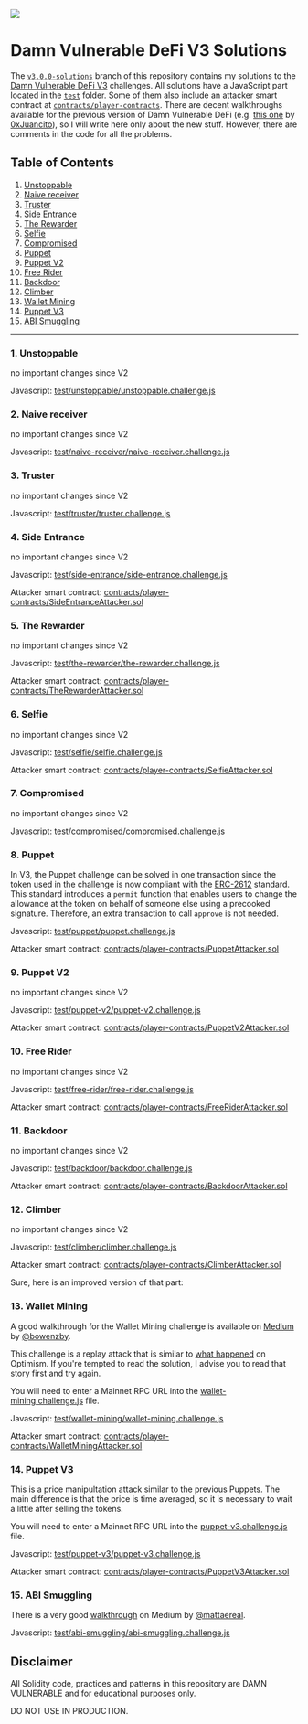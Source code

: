 ![](cover.png)

# Damn Vulnerable DeFi V3 Solutions

The [`v3.0.0-solutions`](https://github.com/mikle97pir/damn-vulnerable-defi-solutions/tree/v3.0.0-solutions) branch of this repository contains my solutions to the [Damn Vulnerable DeFi V3](https://damnvulnerabledefi.xyz) challenges. All solutions have a JavaScript part located in the [`test`](https://github.com/mikle97pir/damn-vulnerable-defi-solutions/tree/v3.0.0-solutions/test) folder. Some of them also include an attacker smart contract at [`contracts/player-contracts`](https://github.com/mikle97pir/damn-vulnerable-defi-solutions/tree/v3.0.0-solutions/contracts/player-contracts). There are decent walkthroughs available for the previous version of Damn Vulnerable DeFi (e.g. [this one](https://github.com/0xJuancito/damn-vulnerable-defi-solutions) by [0xJuancito](https://github.com/0xJuancito)), so I will write here only about the new stuff. However, there are comments in the code for all the problems.

## Table of Contents

1. [Unstoppable](#1-unstoppable)
2. [Naive receiver](#2-naive-receiver)
3. [Truster](#3-truster)
4. [Side Entrance](#4-side-entrance)
5. [The Rewarder](#5-the-rewarder)
6. [Selfie](#6-selfie)
7. [Compromised](#7-compromised)
8. [Puppet](#8-puppet)
9. [Puppet V2](#9-puppet-v2)
10. [Free Rider](#10-free-rider)
11. [Backdoor](#11-backdoor)
12. [Climber](#12-climber)
13. [Wallet Mining](#13-wallet-mining)
14. [Puppet V3](#14-puppet-v3)
15. [ABI Smuggling](#15-abi-smuggling)

---

### **1. Unstoppable**

no important changes since V2

Javascript: [test/unstoppable/unstoppable.challenge.js](https://github.com/mikle97pir/damn-vulnerable-defi-solutions/blob/v3.0.0-solutions/test/unstoppable/unstoppable.challenge.js)

### **2. Naive receiver**

no important changes since V2

Javascript: [test/naive-receiver/naive-receiver.challenge.js](https://github.com/mikle97pir/damn-vulnerable-defi-solutions/blob/v3.0.0-solutions/test/naive-receiver/naive-receiver.challenge.js)

### **3. Truster**

no important changes since V2

Javascript: [test/truster/truster.challenge.js](https://github.com/mikle97pir/damn-vulnerable-defi-solutions/blob/v3.0.0-solutions/test/truster/truster.challenge.js)

### **4. Side Entrance**

no important changes since V2

Javascript: [test/side-entrance/side-entrance.challenge.js](https://github.com/mikle97pir/damn-vulnerable-defi-solutions/blob/v3.0.0-solutions/test/side-entrance/side-entrance.challenge.js)

Attacker smart contract: [contracts/player-contracts/SideEntranceAttacker.sol](https://github.com/mikle97pir/damn-vulnerable-defi-solutions/blob/v3.0.0-solutions/contracts/player-contracts/SideEntranceAttacker.sol)

### **5. The Rewarder**

no important changes since V2

Javascript: [test/the-rewarder/the-rewarder.challenge.js](https://github.com/mikle97pir/damn-vulnerable-defi-solutions/blob/v3.0.0-solutions/test/the-rewarder/the-rewarder.challenge.js)

Attacker smart contract: [contracts/player-contracts/TheRewarderAttacker.sol](https://github.com/mikle97pir/damn-vulnerable-defi-solutions/blob/v3.0.0-solutions/contracts/player-contracts/TheRewarderAttacker.sol)

### **6. Selfie**

no important changes since V2

Javascript: [test/selfie/selfie.challenge.js](https://github.com/mikle97pir/damn-vulnerable-defi-solutions/blob/v3.0.0-solutions/test/selfie/selfie.challenge.js)

Attacker smart contract: [contracts/player-contracts/SelfieAttacker.sol](https://github.com/mikle97pir/damn-vulnerable-defi-solutions/blob/v3.0.0-solutions/contracts/player-contracts/SelfieAttacker.sol)

### **7. Compromised**

no important changes since V2

Javascript: [test/compromised/compromised.challenge.js](https://github.com/mikle97pir/damn-vulnerable-defi-solutions/blob/v3.0.0-solutions/test/compromised/compromised.challenge.js)
### **8. Puppet**

In V3, the Puppet challenge can be solved in one transaction since the token used in the challenge is now compliant with the [ERC-2612](https://eips.ethereum.org/EIPS/eip-2612) standard. This standard introduces a `permit` function that enables users to change the allowance at the token on behalf of someone else using a precooked signature. Therefore, an extra transaction to call `approve` is not needed.

Javascript: [test/puppet/puppet.challenge.js](https://github.com/mikle97pir/damn-vulnerable-defi-solutions/blob/v3.0.0-solutions/test/puppet/puppet.challenge.js)

Attacker smart contract: [contracts/player-contracts/PuppetAttacker.sol](https://github.com/mikle97pir/damn-vulnerable-defi-solutions/blob/v3.0.0-solutions/contracts/player-contracts/PuppetAttacker.sol)
### **9. Puppet V2**

no important changes since V2

Javascript: [test/puppet-v2/puppet-v2.challenge.js](https://github.com/mikle97pir/damn-vulnerable-defi-solutions/blob/v3.0.0-solutions/test/puppet-v2/puppet-v2.challenge.js)

Attacker smart contract: [contracts/player-contracts/PuppetV2Attacker.sol](https://github.com/mikle97pir/damn-vulnerable-defi-solutions/blob/v3.0.0-solutions/contracts/player-contracts/PuppetV2Attacker.sol)

### **10. Free Rider**

no important changes since V2

Javascript: [test/free-rider/free-rider.challenge.js](https://github.com/mikle97pir/damn-vulnerable-defi-solutions/blob/v3.0.0-solutions/test/free-rider/free-rider.challenge.js)

Attacker smart contract: [contracts/player-contracts/FreeRiderAttacker.sol](https://github.com/mikle97pir/damn-vulnerable-defi-solutions/blob/v3.0.0-solutions/contracts/player-contracts/FreeRiderAttacker.sol)

### **11. Backdoor**

no important changes since V2

Javascript: [test/backdoor/backdoor.challenge.js](https://github.com/mikle97pir/damn-vulnerable-defi-solutions/blob/v3.0.0-solutions/test/backdoor/backdoor.challenge.js)

Attacker smart contract: [contracts/player-contracts/BackdoorAttacker.sol](https://github.com/mikle97pir/damn-vulnerable-defi-solutions/blob/v3.0.0-solutions/contracts/player-contracts/BackdoorAttacker.sol)

### **12. Climber**

no important changes since V2

Javascript: [test/climber/climber.challenge.js](https://github.com/mikle97pir/damn-vulnerable-defi-solutions/blob/v3.0.0-solutions/test/climber/climber.challenge.js)

Attacker smart contract: [contracts/player-contracts/ClimberAttacker.sol](https://github.com/mikle97pir/damn-vulnerable-defi-solutions/blob/v3.0.0-solutions/contracts/player-contracts/ClimberAttacker.sol)

Sure, here is an improved version of that part:

### **13. Wallet Mining**

A good walkthrough for the Wallet Mining challenge is available on [Medium](https://systemweakness.com/damn-vulnerable-defi-v3-13-wallet-mining-solution-d5147533fa49) by [@bowenzby](https://medium.com/@bowenzby).

This challenge is a replay attack that is similar to [what happened](https://mirror.xyz/0xbuidlerdao.eth/lOE5VN-BHI0olGOXe27F0auviIuoSlnou_9t3XRJseY) on Optimism. If you're tempted to read the solution, I advise you to read that story first and try again.

You will need to enter a Mainnet RPC URL into the [wallet-mining.challenge.js](https://github.com/mikle97pir/damn-vulnerable-defi-solutions/blob/v3.0.0-solutions/test/wallet-mining/wallet-mining.challenge.js) file.

Javascript: [test/wallet-mining/wallet-mining.challenge.js](https://github.com/mikle97pir/damn-vulnerable-defi-solutions/blob/v3.0.0-solutions/test/wallet-mining/wallet-mining.challenge.js)

Attacker smart contract: [contracts/player-contracts/WalletMiningAttacker.sol](https://github.com/mikle97pir/damn-vulnerable-defi-solutions/blob/v3.0.0-solutions/contracts/player-contracts/WalletMiningAttacker.sol)

### 14. **Puppet V3**

This is a price manipultation attack similar to the previous Puppets. The main difference is that the price is time averaged, so it is necessary to wait a little after selling the tokens.

You will need to enter a Mainnet RPC URL into the [puppet-v3.challenge.js](https://github.com/mikle97pir/damn-vulnerable-defi-solutions/blob/v3.0.0-solutions/test/puppet-v3/puppet-v3.challenge.js) file.

Javascript: [test/puppet-v3/puppet-v3.challenge.js](https://github.com/mikle97pir/damn-vulnerable-defi-solutions/blob/v3.0.0-solutions/test/puppet-v3/puppet-v3.challenge.js)

Attacker smart contract: [contracts/player-contracts/PuppetV3Attacker.sol](https://github.com/mikle97pir/damn-vulnerable-defi-solutions/blob/v3.0.0-solutions/contracts/player-contracts/PuppetV3Attacker.sol)

### 15. **ABI Smuggling**

There is a very good [walkthrough](https://medium.com/@mattaereal/damnvulnerabledefi-abi-smuggling-challenge-walkthrough-plus-infographic-7098855d49a) on Medium by [@mattaereal](https://medium.com/@mattaereal).

Javascript: [test/abi-smuggling/abi-smuggling.challenge.js](https://github.com/mikle97pir/damn-vulnerable-defi-solutions/blob/v3.0.0-solutions/test/abi-smuggling/abi-smuggling.challenge.js)
## Disclaimer

All Solidity code, practices and patterns in this repository are DAMN VULNERABLE and for educational purposes only.

DO NOT USE IN PRODUCTION.
